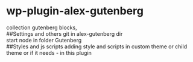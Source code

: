 # wp-plugin-alex-gutenberg
collection gutenberg blocks, <br/> 
##Settings and others
git in alex-gutenberg dir <br/>
start node in folder Gutenberg <br/>
##Styles and js scripts
adding style and scripts in custom  theme 
or child theme or if it needs - in this plugin





